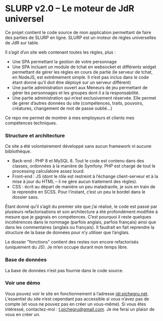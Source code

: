 # SLURP v2.0 – Le moteur de JdR universel

Ce projet contient le code source de mon application permettant de faire des parties de SLURP en ligne. SLURP est un moteur de règles universelles de JdR sur table.  

Il s’agit d’un site web contenant toutes les règles, plus :
- Une SPA permettant la gestion de votre personnage
- Une SPA incluant un module de tchat en websocket et différents widget permettant de gérer les règles en cours de partie (le serveur de tchat, en NodeJS, est extrêmement simple. Il n’est pas inclus dans le code étant donné qu’il doit être déployé sur un serveur différent)
- Une partie administration ouvert aux Meneurs de jeu permettant de gérer les personnages et les groupes dont il a la responsabilité.
- Une partie administration qui m’est exclusivement réservée. Elle permet de gérer d’autres données du site (compétences, traits, pouvoirs, créatures, changement de mot de passe oublié...)

Ce repo me permet de montrer à mes employeurs et clients mes compétences techniques.

### Structure et architecture
Ce site a été volontairement développé sans aucun framework ni aucune bibliothèque.
- Back-end : PHP 8 et MySQL 8. Tout le code est contenu dans des classes, ordonnées à la manière de Symfony. PHP est chargé de tout le processing calculatoire assez lourd.
- Front-end : JS (dont le rôle est restreint à l’échange client-serveur et à la mise à jour du HTML – il ne gère aucun traitement des règles).
- CSS : écrit au départ de manière un peu maladraoite, je suis en train de le reprendre en SCSS. Pour l’instant, c’est un peu le bordel dans le dossier sass.

Étant donné qu’il s’agit du premier site que j’ai réalisé, le code est passé par plusieurs refactorisations et son architecture a été profondément modifiée à mesure que je gagnais en compétences. C’est pourquoi il reste quelques incohérences dans le nommage (parfois anglais, parfois français) ainsi que dans les commentaires (anglais ou français). Il faudrait en fait reprendre la structure de la base de données pour n’y utiliser que l’anglais.

Le dossier "fonctions" contient des restes non encore refactorisés (uniquement du JS). Je m’en occupe durant mon temps libre.

### Base de données
La base de données n’est pas fournie dans le code source.

### Voir une démo
Vous pouvez voir le site en fonctionnement à l’adresse [jdr.pichegru.net](https://jdr.pichegru.net).
L’essentiel du site n’est cependant pas accessible si vous n’avez pas de compte (et vous ne pouvez pas en créer un vous-même). Si vous êtes intéressé, contactez-moi : t.pichegru@gmail.com. Je me ferai un plaisir de vous en créer un.